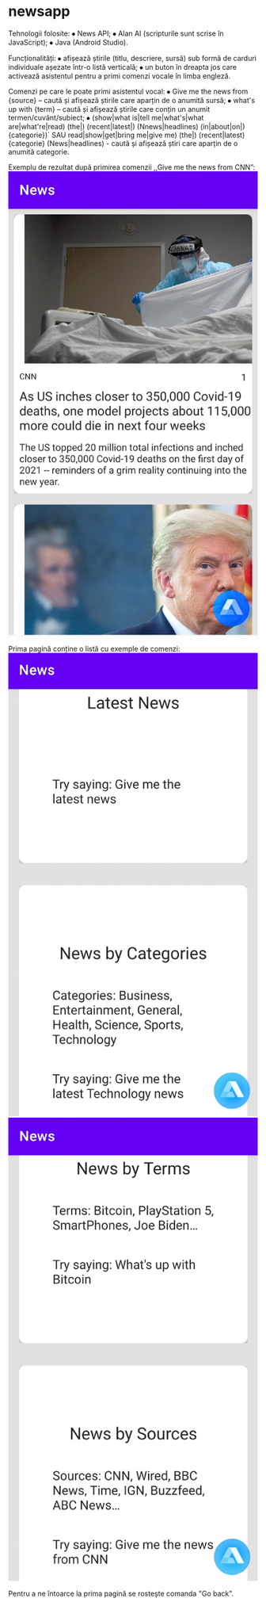 # newsapp
Tehnologii folosite:
⦁	News API;
⦁	Alan AI (scripturile sunt scrise în JavaScript);
⦁	Java (Android Studio).

Funcționalități:
⦁	afișează știrile (titlu, descriere, sursă) sub formă de carduri individuale așezate într-o listă verticală;
⦁	un buton în dreapta jos care activează asistentul pentru a primi comenzi vocale în limba engleză.

Comenzi pe care le poate primi asistentul vocal:
⦁	Give me the news from {source} – caută și afișează știrile care aparțin de o anumită sursă;
⦁	what's up with {term} – caută și afișează știrile care conțin un anumit termen/cuvânt/subiect;
⦁	(show|what is|tell me|what's|what are|what're|read) (the|) (recent|latest|)  (Nnews|headlines) (in|about|on|) {categorie})` SAU  read|show|get|bring me|give me) (the|) (recent|latest)  {categorie} (News|headlines)  -  caută și afișează știri care aparțin de o anumită categorie.

Exemplu de rezultat după primirea comenzii ,,Give me the news from CNN”:
![alt text](https://github.com/florinmarut/newsapp/blob/main/img1.png?raw=true)


Prima pagină conține o listă cu exemple de comenzi:
![alt text](https://github.com/florinmarut/newsapp/blob/main/img2.png?raw=true)
![alt text](https://github.com/florinmarut/newsapp/blob/main/img3.png?raw=true)
 

 

Pentru a ne întoarce la prima pagină se rostește comanda "Go back".
